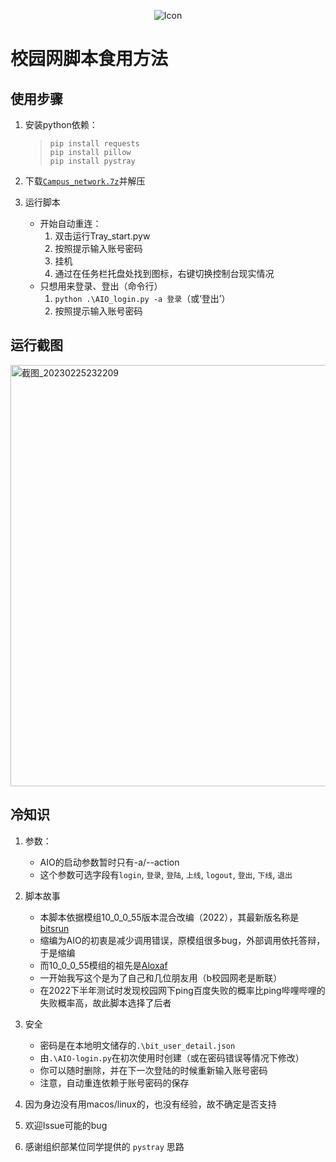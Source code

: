 <p align="center">
  <img src="https://github.com/KJH-x/Batch_Collections/blob/main/Campus_network/Network_Alive.ico" alt="Icon">
</p>

# 校园网脚本食用方法

## 使用步骤

1. 安装python依赖：

    > ```batch
    > pip install requests
    > pip install pillow
    > pip install pystray
    > ```

2. 下载[`Campus_network.7z`](https://github.com/KJH-x/Batch_Collections/blob/main/Campus_network/Campus_network.7z)并解压
3. 运行脚本
    - 开始自动重连：
        1. 双击运行Tray_start.pyw
        2. 按照提示输入账号密码
        3. 挂机
        4. 通过在任务栏托盘处找到图标，右键切换控制台现实情况
    - 只想用来登录、登出（命令行）
        1. `python .\AIO_login.py -a 登录`（或‘登出’）
        2. 按照提示输入账号密码

## 运行截图

<img width="674" alt="截图_20230225232209" src="https://user-images.githubusercontent.com/53437291/221365173-5b283882-f14e-444a-8bd4-947ce5e81e31.png">

## 冷知识

1. 参数：
    - AIO的启动参数暂时只有-a/--action
    - 这个参数可选字段有`login`, `登录`, `登陆`, `上线`, `logout`, `登出`, `下线`, `退出`
2. 脚本故事
    - 本脚本依据模组10_0_0_55版本混合改编（2022），其最新版名称是[bitsrun](https://github.com/BITNP/bitsrun)
    - 缩编为AIO的初衷是减少调用错误，原模组很多bug，外部调用依托答辩，于是缩编
    - 而10_0_0_55模组的祖先是[Aloxaf](https://github.com/Aloxaf/10_0_0_55_login)
    - 一开始我写这个是为了自己和几位朋友用（b校园网老是断联）
    - 在2022下半年测试时发现校园网下ping百度失败的概率比ping哔哩哔哩的失败概率高，故此脚本选择了后者
3. 安全
    - 密码是在本地明文储存的`.\bit_user_detail.json`
    - 由`.\AIO-login.py`在初次使用时创建（或在密码错误等情况下修改）
    - 你可以随时删除，并在下一次登陆的时候重新输入账号密码
    - 注意，自动重连依赖于账号密码的保存

4. 因为身边没有用macos/linux的，也没有经验，故不确定是否支持
5. 欢迎Issue可能的bug

6. 感谢组织部某位同学提供的 `pystray` 思路
